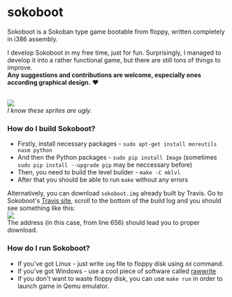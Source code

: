 # sokoboot
Sokoboot is a Sokoban type game bootable from floppy, written completely in i386 assembly.

I develop Sokoboot in my free time, just for fun. Surprisingly, I managed to develop it into a rather functional game, but there are still tons of things to improve.<br>
**Any suggestions and contributions are welcome, especially ones according graphical design.** :heart:

<br><img src=https://media.giphy.com/media/3oKIPec4ADPFjKOIHS/giphy.gif></img><br>
*I know these sprites are ugly.*


### How do I build Sokoboot?
 - Firstly, install necessary packages - `sudo apt-get install moreutils nasm python`
 - And then the Python packages - `sudo pip install Image` (sometimes `sudo pip install --upgrade pip` may be neccessary before)
 - Then, you need to build the level builder - `make -C mklvl`
 - After that you should be able to run `make` without any errors

Alternatively, you can download `sokoboot.img` already built by Travis. Go to Sokoboot's [Travis site](https://travis-ci.org/Jacajack/sokoboot), scroll to the bottom of the build log and you should see something like this:
<br><img src=http://i.imgur.com/RwOB1UT.png></img><br>
The address (in this case, from line 656) should lead you to proper download.

### How do I run Sokoboot?
 - If you've got Linux - just write `img` file to floppy disk using `dd` command.
 - If you've got Windows - use a cool piece of software called [rawwrite](http://www.chrysocome.net/rawwrite) 
 - If you don't want to waste floppy disk, you can use `make run` in order to launch game in Qemu emulator.
  
